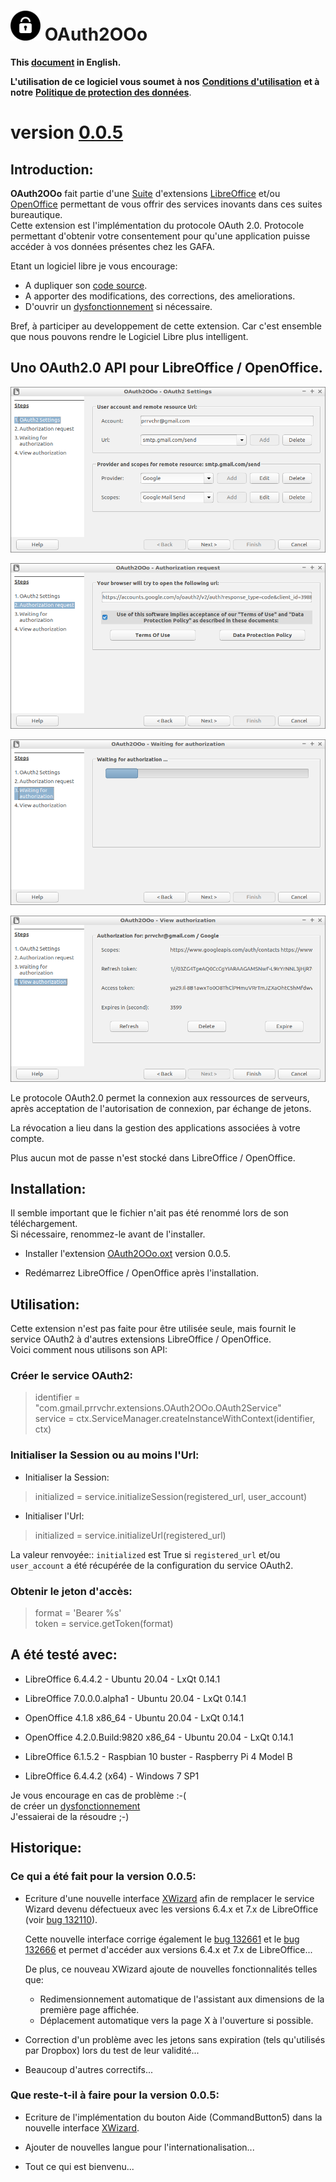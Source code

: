 # ![OAuth2OOo logo](img/OAuth2-48.png) OAuth2OOo

**This [document](https://prrvchr.github.io/OAuth2OOo) in English.**

**L'utilisation de ce logiciel vous soumet à nos** [**Conditions d'utilisation**](https://prrvchr.github.io/OAuth2OOo/OAuth2OOo/registration/TermsOfUse_fr) **et à notre** [**Politique de protection des données**](https://prrvchr.github.io/OAuth2OOo/OAuth2OOo/registration/PrivacyPolicy_fr).

# version [0.0.5](https://prrvchr.github.io/OAuth2OOo/README_fr#historique)

## Introduction:

**OAuth2OOo** fait partie d'une [Suite](https://prrvchr.github.io/README_fr) d'extensions [LibreOffice](https://fr.libreoffice.org/download/telecharger-libreoffice/) et/ou [OpenOffice](https://www.openoffice.org/fr/Telecharger/) permettant de vous offrir des services inovants dans ces suites bureautique.  
Cette extension est l'implémentation du protocole OAuth 2.0. Protocole permettant d'obtenir votre consentement pour qu'une application puisse accéder à vos données présentes chez les GAFA.

Etant un logiciel libre je vous encourage:
- A dupliquer son [code source](https://github.com/prrvchr/OAuth2OOo).
- A apporter des modifications, des corrections, des ameliorations.
- D'ouvrir un [dysfonctionnement](https://github.com/prrvchr/OAuth2OOo/issues/new) si nécessaire.

Bref, à participer au developpement de cette extension.
Car c'est ensemble que nous pouvons rendre le Logiciel Libre plus intelligent.

## Uno OAuth2.0 API pour LibreOffice / OpenOffice.

![OAuth2OOo Wizard Page1 screenshot](img/OAuth2Wizard1.png)

![OAuth2OOo Wizard Page2 screenshot](img/OAuth2Wizard2.png)

![OAuth2OOo Wizard Page3 screenshot](img/OAuth2Wizard3.png)

![OAuth2OOo Wizard Page4 screenshot](img/OAuth2Wizard4.png)

Le protocole OAuth2.0 permet la connexion aux ressources de serveurs, après acceptation de l'autorisation de connexion, par échange de jetons.

La révocation a lieu dans la gestion des applications associées à votre compte.

Plus aucun mot de passe n'est stocké dans LibreOffice / OpenOffice.

## Installation:

Il semble important que le fichier n'ait pas été renommé lors de son téléchargement.  
Si nécessaire, renommez-le avant de l'installer.

- Installer l'extension [OAuth2OOo.oxt](https://github.com/prrvchr/OAuth2OOo/raw/master/OAuth2OOo.oxt) version 0.0.5.

- Redémarrez LibreOffice / OpenOffice après l'installation.

## Utilisation:

Cette extension n'est pas faite pour être utilisée seule, mais fournit le service OAuth2 à d'autres extensions LibreOffice / OpenOffice.  
Voici comment nous utilisons son API:

### Créer le service OAuth2:

> identifier = "com.gmail.prrvchr.extensions.OAuth2OOo.OAuth2Service"  
> service = ctx.ServiceManager.createInstanceWithContext(identifier, ctx)

### Initialiser la Session ou au moins l'Url:

- Initialiser la Session: 

> initialized = service.initializeSession(registered_url, user_account)

- Initialiser l'Url:

> initialized = service.initializeUrl(registered_url)

La valeur renvoyée:: `initialized` est True si `registered_url` et/ou `user_account` a été récupérée de la configuration du service OAuth2.

### Obtenir le jeton d'accès:

> format = 'Bearer %s'  
> token = service.getToken(format)

## A été testé avec:

* LibreOffice 6.4.4.2 - Ubuntu 20.04 -  LxQt 0.14.1

* LibreOffice 7.0.0.0.alpha1 - Ubuntu 20.04 -  LxQt 0.14.1

* OpenOffice 4.1.8 x86_64 - Ubuntu 20.04 - LxQt 0.14.1

* OpenOffice 4.2.0.Build:9820 x86_64 - Ubuntu 20.04 - LxQt 0.14.1

* LibreOffice 6.1.5.2 - Raspbian 10 buster - Raspberry Pi 4 Model B

* LibreOffice 6.4.4.2 (x64) - Windows 7 SP1

Je vous encourage en cas de problème :-(  
de créer un [dysfonctionnement](https://github.com/prrvchr/OAuth2OOo/issues/new)  
J'essaierai de la résoudre ;-)

## Historique:

### Ce qui a été fait pour la version 0.0.5:

- Ecriture d'une nouvelle interface [XWizard](https://github.com/prrvchr/OAuth2OOo/blob/master/python/wizard.py) afin de remplacer le service Wizard devenu défectueux avec les versions 6.4.x et 7.x de LibreOffice (voir [bug 132110](https://bugs.documentfoundation.org/show_bug.cgi?id=132110)).

    Cette nouvelle interface corrige également le [bug 132661](https://bugs.documentfoundation.org/show_bug.cgi?id=132661) et le [bug 132666](https://bugs.documentfoundation.org/show_bug.cgi?id=132666) et permet d'accéder aux versions 6.4.x et 7.x de LibreOffice...

    De plus, ce nouveau XWizard ajoute de nouvelles fonctionnalités telles que:

    - Redimensionnement automatique de l'assistant aux dimensions de la première page affichée.
    - Déplacement automatique vers la page X à l'ouverture si possible.

- Correction d'un problème avec les jetons sans expiration (tels qu'utilisés par Dropbox) lors du test de leur validité...

- Beaucoup d'autres correctifs...

### Que reste-t-il à faire pour la version 0.0.5:

- Ecriture de l'implémentation du bouton Aide (CommandButton5) dans la nouvelle interface [XWizard](https://github.com/prrvchr/OAuth2OOo/blob/master/python/wizard.py).

- Ajouter de nouvelles langue pour l'internationalisation...

- Tout ce qui est bienvenu...
